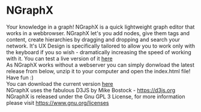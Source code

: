 # NGraphX
Your knowledge in a graph! NGraphX is a quick lightweight graph editor that works in a webbrowser.
NGraphX let's you add nodes, give them tags and content, create hierarchies by dragging and dropping and search your network.
It's UX Design is specifically tailored to allow you to work only with the keyboard if you so wish - dramatically increasing 
the speed of working with it.
You can test a live version of it [here](http://sandschulte.com/NGraphX/)  
As NGraphX works without a webserver you can simply donwload the latest release from below, unzip it to your computer and open the index.html file! Have fun :)  
You can download the current version [here](http://sandschulte.com/NGraphX/release.zip)  
NGraphX uses the fabulous D3JS by Mike Bostock - https://d3js.org  
NGraphX is released under the Gnu GPL 3 License, for more information please visit https://www.gnu.org/licenses
